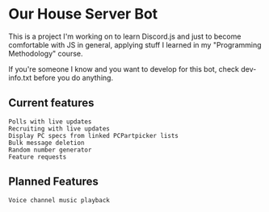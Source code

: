 # Our House Server Bot

This is a project I'm working on to learn Discord.js and just to become comfortable with JS in general, applying stuff I learned in my "Programming Methodology" course.

If you're someone I know and you want to develop for this bot, check dev-info.txt before you do anything.

## Current features
    Polls with live updates
    Recruiting with live updates
    Display PC specs from linked PCPartpicker lists
    Bulk message deletion
    Random number generator
    Feature requests

## Planned Features
    Voice channel music playback
